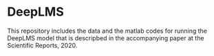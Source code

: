 # DeepLMS
This repository includes the data and the matlab codes for running the DeepLMS model that is descripbed in the accompanying paper at the Scientific Reports, 2020.
